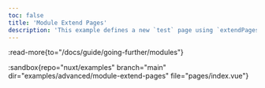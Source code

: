 ```yaml
---
toc: false
title: 'Module Extend Pages'
description: 'This example defines a new `test` page using `extendPages` within a module.'
---
```


:read-more{to="/docs/guide/going-further/modules"}

:sandbox{repo="nuxt/examples" branch="main" dir="examples/advanced/module-extend-pages" file="pages/index.vue"}
